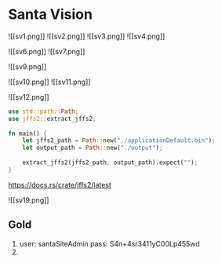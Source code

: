 # Santa Vision


![[sv1.png]]
![[sv2.png]]
![[sv3.png]]
![[sv4.png]]

![[sv6.png]]
![[sv7.png]]



![[sv9.png]]

![[sv10.png]]
![[sv11.png]]



![[sv12.png]]

```rust
use std::path::Path;  
use jffs2::extract_jffs2;  
  
fn main() {  
    let jffs2_path = Path::new("./applicationDefault.bin");  
    let output_path = Path::new("./output");  
  
    extract_jffs2(jffs2_path, output_path).expect("");  
}
```

https://docs.rs/crate/jffs2/latest

![[sv19.png]]


## Gold

1) user: santaSiteAdmin pass: S4n+4sr3411yC00Lp455wd
2) 